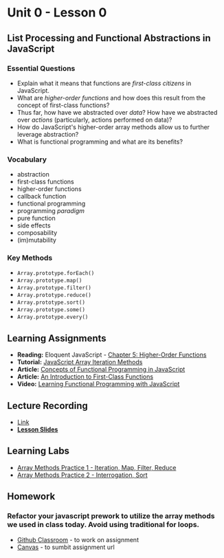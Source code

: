 # Unit 0 - Lesson 0
## List Processing and Functional Abstractions in JavaScript

### Essential Questions
* Explain what it means that functions are _first-class citizens_ in JavaScript.
* What are _higher-order functions_ and how does this result from the concept of first-class functions?
* Thus far, how have we abstracted over _data_? How have we abstracted over _actions_ (particularly, actions performed on data)?
* How do JavaScript's higher-order array methods allow us to further leverage abstraction?
* What is functional programming and what are its benefits?

### Vocabulary
* abstraction
* first-class functions
* higher-order functions
* callback function
* functional programming
* programming _paradigm_
* pure function
* side effects
* composability  
* (im)mutability

### Key Methods
* `Array.prototype.forEach()` 
* `Array.prototype.map()`
* `Array.prototype.filter()`
* `Array.prototype.reduce()`
* `Array.prototype.sort()`
* `Array.prototype.some()`
* `Array.prototype.every()`

## Learning Assignments
* **Reading:** Eloquent JavaScript - [Chapter 5: Higher-Order Functions](https://eloquentjavascript.net/05_higher_order.html)
* **Tutorial:** [JavaScript Array Iteration Methods](https://teamtreehouse.com/library/javascript-array-iteration-methods)
* **Article:** [Concepts of Functional Programming in JavaScript](https://medium.com/the-renaissance-developer/concepts-of-functional-programming-in-javascript-6bc84220d2aa)
* **Article:** [An Introduction to First-Class Functions](https://medium.com/launch-school/javascript-weekly-an-introduction-to-first-class-functions-9d069e6fb137)
* **Video:** [Learning Functional Programming with JavaScript](https://www.youtube.com/watch?v=e-5obm1G_FY)

## Lecture Recording
* [Link](https://us02web.zoom.us/rec/share/HcHGb53gIUtVJTUo635NtiADnf1aFv1rl1sFRM7NVB95WKlr82bOkjODieUVrqf0.jx6FUI7C6YBpSbBh)
* [**Lesson Slides**](https://docs.google.com/presentation/d/1RUpXYitB22t3G3qi2-cK09imsJ1oVi0nPiqYFBNSX7A/edit?usp=sharing')

## Learning Labs
* [Array Methods Practice 1 - Iteration, Map, Filter, Reduce](./labs/map-filter-reduce.md)
* [Array Methods Practice 2 - Interrogation, Sort](./labs/interrogation-sort.md) 

## Homework
### Refactor your javascript prework to utilize the array methods we used in class today. Avoid using traditional for loops.

* [Github Classroom](https://classroom.github.com/a/cayJMdlC) - to work on assignment
* [Canvas](https://canvas.instructure.com/courses/2490045/assignments/20172741) - to sumbit assignment url